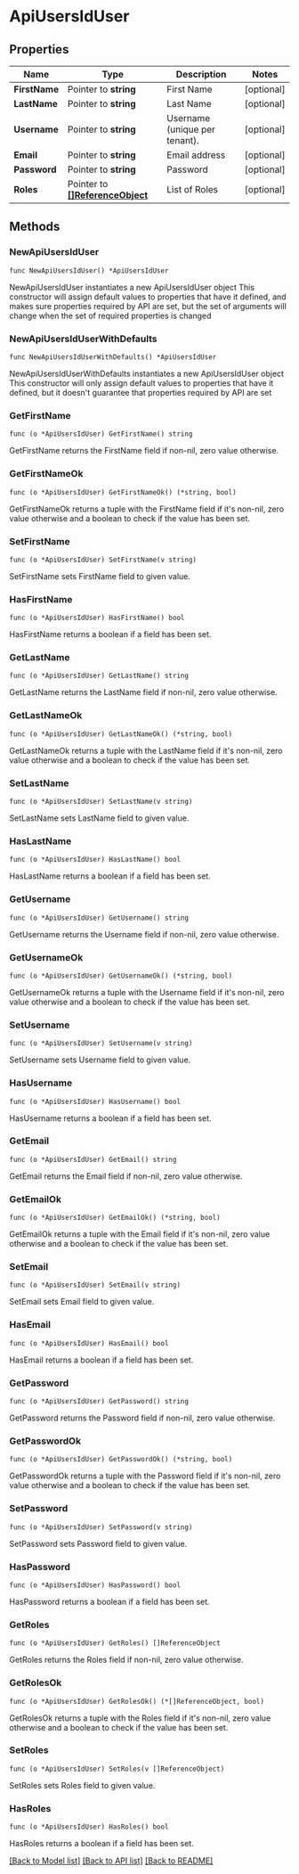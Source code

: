 # ApiUsersIdUser

## Properties

Name | Type | Description | Notes
------------ | ------------- | ------------- | -------------
**FirstName** | Pointer to **string** | First Name | [optional] 
**LastName** | Pointer to **string** | Last Name | [optional] 
**Username** | Pointer to **string** | Username (unique per tenant). | [optional] 
**Email** | Pointer to **string** | Email address | [optional] 
**Password** | Pointer to **string** | Password | [optional] 
**Roles** | Pointer to [**[]ReferenceObject**](ReferenceObject.md) | List of Roles | [optional] 

## Methods

### NewApiUsersIdUser

`func NewApiUsersIdUser() *ApiUsersIdUser`

NewApiUsersIdUser instantiates a new ApiUsersIdUser object
This constructor will assign default values to properties that have it defined,
and makes sure properties required by API are set, but the set of arguments
will change when the set of required properties is changed

### NewApiUsersIdUserWithDefaults

`func NewApiUsersIdUserWithDefaults() *ApiUsersIdUser`

NewApiUsersIdUserWithDefaults instantiates a new ApiUsersIdUser object
This constructor will only assign default values to properties that have it defined,
but it doesn't guarantee that properties required by API are set

### GetFirstName

`func (o *ApiUsersIdUser) GetFirstName() string`

GetFirstName returns the FirstName field if non-nil, zero value otherwise.

### GetFirstNameOk

`func (o *ApiUsersIdUser) GetFirstNameOk() (*string, bool)`

GetFirstNameOk returns a tuple with the FirstName field if it's non-nil, zero value otherwise
and a boolean to check if the value has been set.

### SetFirstName

`func (o *ApiUsersIdUser) SetFirstName(v string)`

SetFirstName sets FirstName field to given value.

### HasFirstName

`func (o *ApiUsersIdUser) HasFirstName() bool`

HasFirstName returns a boolean if a field has been set.

### GetLastName

`func (o *ApiUsersIdUser) GetLastName() string`

GetLastName returns the LastName field if non-nil, zero value otherwise.

### GetLastNameOk

`func (o *ApiUsersIdUser) GetLastNameOk() (*string, bool)`

GetLastNameOk returns a tuple with the LastName field if it's non-nil, zero value otherwise
and a boolean to check if the value has been set.

### SetLastName

`func (o *ApiUsersIdUser) SetLastName(v string)`

SetLastName sets LastName field to given value.

### HasLastName

`func (o *ApiUsersIdUser) HasLastName() bool`

HasLastName returns a boolean if a field has been set.

### GetUsername

`func (o *ApiUsersIdUser) GetUsername() string`

GetUsername returns the Username field if non-nil, zero value otherwise.

### GetUsernameOk

`func (o *ApiUsersIdUser) GetUsernameOk() (*string, bool)`

GetUsernameOk returns a tuple with the Username field if it's non-nil, zero value otherwise
and a boolean to check if the value has been set.

### SetUsername

`func (o *ApiUsersIdUser) SetUsername(v string)`

SetUsername sets Username field to given value.

### HasUsername

`func (o *ApiUsersIdUser) HasUsername() bool`

HasUsername returns a boolean if a field has been set.

### GetEmail

`func (o *ApiUsersIdUser) GetEmail() string`

GetEmail returns the Email field if non-nil, zero value otherwise.

### GetEmailOk

`func (o *ApiUsersIdUser) GetEmailOk() (*string, bool)`

GetEmailOk returns a tuple with the Email field if it's non-nil, zero value otherwise
and a boolean to check if the value has been set.

### SetEmail

`func (o *ApiUsersIdUser) SetEmail(v string)`

SetEmail sets Email field to given value.

### HasEmail

`func (o *ApiUsersIdUser) HasEmail() bool`

HasEmail returns a boolean if a field has been set.

### GetPassword

`func (o *ApiUsersIdUser) GetPassword() string`

GetPassword returns the Password field if non-nil, zero value otherwise.

### GetPasswordOk

`func (o *ApiUsersIdUser) GetPasswordOk() (*string, bool)`

GetPasswordOk returns a tuple with the Password field if it's non-nil, zero value otherwise
and a boolean to check if the value has been set.

### SetPassword

`func (o *ApiUsersIdUser) SetPassword(v string)`

SetPassword sets Password field to given value.

### HasPassword

`func (o *ApiUsersIdUser) HasPassword() bool`

HasPassword returns a boolean if a field has been set.

### GetRoles

`func (o *ApiUsersIdUser) GetRoles() []ReferenceObject`

GetRoles returns the Roles field if non-nil, zero value otherwise.

### GetRolesOk

`func (o *ApiUsersIdUser) GetRolesOk() (*[]ReferenceObject, bool)`

GetRolesOk returns a tuple with the Roles field if it's non-nil, zero value otherwise
and a boolean to check if the value has been set.

### SetRoles

`func (o *ApiUsersIdUser) SetRoles(v []ReferenceObject)`

SetRoles sets Roles field to given value.

### HasRoles

`func (o *ApiUsersIdUser) HasRoles() bool`

HasRoles returns a boolean if a field has been set.


[[Back to Model list]](../README.md#documentation-for-models) [[Back to API list]](../README.md#documentation-for-api-endpoints) [[Back to README]](../README.md)


